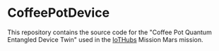 # CoffeePotDevice

This repository contains the source code for the "Coffee Pot Quantum Entangled Device Twin" used in the <a target="_blank" href="https://github.com/Mission-Mars-Fourth-Horizon-Org/Mission-Briefings/tree/master/IoTHubs">IoTHubs</a> Mission Mars mission.